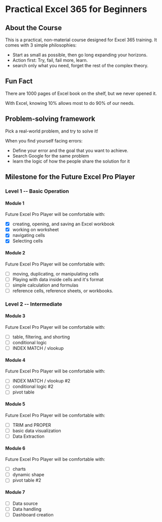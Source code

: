 # Practical Excel 365 for Beginners

## About the Course

This is a practical, non-material course designed for Excel 365 training. It comes with 3 simple philosophies:

- Start as small as possible, then go long expanding your horizons.
- Action first: Try, fail, fail more, learn.
- search only what you need, forget the rest of the complex theory.

## Fun Fact

There are 1000 pages of Excel book on the shelf, but we never opened it. 

With Excel, knowing 10% allows most to do 90% of our needs.

## Problem-solving framework

Pick a real-world problem, and try to solve it!

When you find yourself facing errors:
- Define your error and the goal that you want to achieve.
- Search Google for the same problem
- learn the logic of how the people share the solution for it
  
## Milestone for the Future Excel Pro Player

### Level 1 -- Basic Operation

#### Module 1
Future Excel Pro Player will be comfortable with:
- [x] creating, opening, and saving an Excel workbook
- [x] working on worksheet
- [x] navigating cells
- [x] Selecting cells

#### Module 2
Future Excel Pro Player will be comfortable with:
- [ ] moving, duplicating, or manipulating cells
- [ ] Playing with data inside cells and it's format
- [ ] simple calculation and formulas
- [ ] reference cells, reference sheets, or workbooks.

### Level 2 -- Intermediate

#### Module 3
Future Excel Pro Player will be comfortable with:
- [ ] table, filtering, and shorting
- [ ] conditional logic 
- [ ] INDEX MATCH / vlookup

#### Module 4
Future Excel Pro Player will be comfortable with:
- [ ] INDEX MATCH / vlookup #2
- [ ] conditional logic #2
- [ ] pivot table

#### Module 5
Future Excel Pro Player will be comfortable with:
- [ ] TRIM and PROPER
- [ ] basic data visualization
- [ ] Data Extraction

#### Module 6
Future Excel Pro Player will be comfortable with:
- [ ] charts
- [ ] dynamic shape
- [ ] pivot table #2

#### Module 7
- [ ] Data source
- [ ] Data handling
- [ ] Dashboard creation
